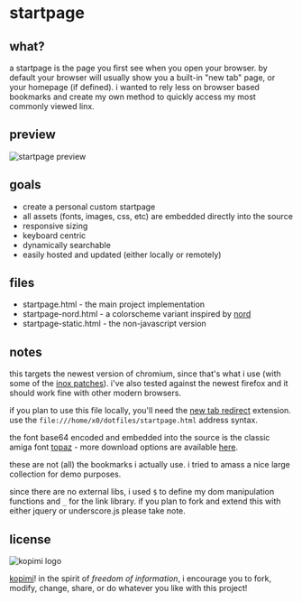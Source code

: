 # startpage

## what?

a startpage is the page you first see when you open your browser. by default your browser will usually show you a built-in "new tab" page, or your homepage (if defined). i wanted to rely less on browser based bookmarks and create my own method to quickly access my most commonly viewed linx.

## preview

![startpage preview](https://gist.githubusercontent.com/xero/cbcd5c38b695004c848b73e5c1c0c779/raw/17a66428a511943ccf80d9ed4d21a2b694f57ccf/start-page-preview.png)

## goals

* create a personal custom startpage
* all assets (fonts, images, css, etc) are embedded directly into the source
* responsive sizing
* keyboard centric
* dynamically searchable
* easily hosted and updated (either locally or remotely)

## files

* startpage.html - the main project implementation
* startpage-nord.html - a colorscheme variant inspired by [nord](https://arcticicestudio.github.io/nord/)
* startpage-static.html - the non-javascript version

## notes

this targets the newest version of chromium, since that's what i use (with some of the [inox patches](https://git.io/inox)). i've also tested against the newest firefox and it should work fine with other modern browsers.

if you plan to use this file locally, you'll need the [new tab redirect](https://goo.gl/cew899) extension. use the `file:///home/x0/dotfiles/startpage.html` address syntax.

the font base64 encoded and embedded into the source is the classic amiga font [topaz](https://trueschool.se/html/fonts.html) - more download options are available [here](https://github.com/rewtnull/amigafonts).

these are not (all) the bookmarks i actually use. i tried to amass a nice large collection for demo purposes.

since there are no external libs, i used `$` to define my dom manipulation functions and `_` for the link library. if you plan to fork and extend this with either jquery or underscore.js please take note.

## license

![kopimi logo](https://gist.githubusercontent.com/xero/cbcd5c38b695004c848b73e5c1c0c779/raw/6b32899b0af238b17383d7a878a69a076139e72d/kopimi-sm.png)

[kopimi](https://kopimi.com)! in the spirit of _freedom of information_, i encourage you to fork, modify, change, share, or do whatever you like with this project!
